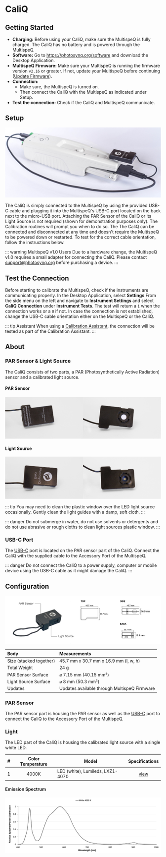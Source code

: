 # CaliQ

## Getting Started

+ **Charging:** Before using your CaliQ, make sure the MultispeQ is fully charged. The CaliQ has no battery and is powered through the MultispeQ.
+ **Software:** Go to <https://photosynq.org/software> and download the Desktop Application.
+ **MultispeQ Firmware:** Make sure your MultispeQ is running the firmware version `v2.16` or greater. If not, update your MultispeQ before continuing ([Update Firmware](./firmware-updates.md)).
+ **Connection:**
  + Make sure, the MultispeQ is turned on.
  + Then connect the CaliQ with the MultispeQ as indicated under Setup.
+ **Test the connection:** Check if the CaliQ and MultispeQ communicate.

## Setup

![CaliQ attached to the MultispeQ v2.0 - For the Setup it is **only required** to plug in the CaliQ using the USB-C cable, not to clamp the PAR Sensor or attaching the Light Source (shown for demonstration purposes only).](./images/multispeq-caliq-setup.jpg)

The CaliQ is simply connected to the MultispeQ by using the provided USB-C cable and plugging it into the MultispeQ's USB-C port located on the back next to the micro-USB port. Attaching the PAR Sensor of the CaliQ or its Light Source is not required (shown for demonstration purposes only). The Calibration routines will prompt you when to do so. The The CaliQ can be connected and disconnected at any time and doesn't require the MultispeQ to be powered down or restarted. To test for the correct cable orientation, follow the instructions below.

::: warning MultispeQ v1.0 Users
Due to a hardware change, the MultispeQ v1.0 requires a small adapter for connecting the CaliQ. Please contact <support@photosynq.org> before purchasing a device.
:::

## Test the Connection

Before starting to calibrate the MultispeQ, check if the instruments are communicating properly. In the Desktop Application, select **Settings** From the side menu on the left and navigate to **Instrument Settings** and select **CaliQ Connection** under **Instrument Tests**. The test will return a `1` when the connection works or a `0` if not. In case the connection is not established, change the USB-C cable orientation either on the MultispeQ or the CaliQ.

::: tip Assistant
When using a [Calibration Assistant](../instruments/instrument-calibrations.md), the connection will be tested as part of the Calibration Assistant.
:::

## About

<!-- ![MultispeQ v2.0 side and back view](./images/multispeq-v2.0-views.png) -->

### PAR Sensor & Light Source

The CaliQ consists of two parts, a PAR (Photosynthetically Active Radiation) sensor and a calibrated light source.

#### PAR Sensor

![The CaliQ PAR Sensor - The top side on the left and the bottom side that fits over the MultispeQ's light guides when clamped.](./images/caliq-par-sensor.jpg)

#### Light Source

![The CaliQ Light Source - The top side on the left and the bottom side that clamps on to the MultispeQ's PAR sensor on the right.](./images/caliq-light-source.jpg)

::: tip
You may need to clean the plastic window over the LED light source occasionally. Gently clean the light guides with a damp, soft cloth.
:::

::: danger
Do not submerge in water, do not use solvents or detergents and do not use abrasive or rough cloths to clean light sources plastic window.
:::

### USB-C Port

The [USB-C](https://en.wikipedia.org/wiki/USB-C) port is located on the PAR sensor part of the CaliQ. Connect the CaliQ with the supplied cable to the Accessory Port of the MultispeQ.

::: danger
Do not connect the CaliQ to a power supply, computer or mobile device using the USB-C cable as it might damage the CaliQ.
:::

## Configuration

![CaliQ measurements](./images/caliq-measurements.png)

| Body                    | Measurements                                 |
| :---------------------- | :------------------------------------------- |
| Size (stacked together) | 45.7 mm x 30.7 mm x 16.9 mm (l, w, h)        |
| Total Weight            | 24 g                                         |
| PAR Sensor Surface      | ⌀ 7.15 mm (40.15 mm²)                        |
| Light Source Surface    | ⌀ 8 mm (50.3 mm²)                            |
| Updates                 | Updates available through MultispeQ Firmware |

### PAR Sensor

The PAR sensor part is housing the PAR sensor as well as the [USB-C](https://en.wikipedia.org/wiki/USB-C) port to connect the CaliQ to the Accessory Port of the MultispeQ.

### Light

The LED part of the CaliQ is housing the calibrated light source with a single white LED.

|   #   | Color Temperature | Model                            |  Specifications  |
| :---: | :---------------: | -------------------------------- | :--------------: |
|   1   |       4000K       | LED (white), Lumileds, LXZ1-4070 | [view][LXZDS120] |

#### Emission Spectrum

![Emission spectrum for the LED - Emission normalized to maximum emission peak](./images/caliq-led-emission-spectrum.png)

[LXZDS120]: https://www.lumileds.com/uploads/404/DS120-pdf
